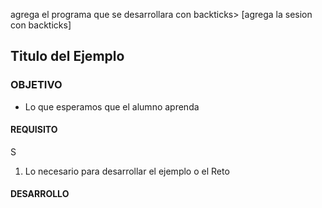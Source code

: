  agrega el programa que se desarrollara con backticks> [agrega la sesion con backticks]  
## Titulo del Ejemplo 

### OBJETIVO 
 - Lo que esperamos que el alumno aprenda 

#### REQUISITO
S 
1. Lo necesario para desarrollar el ejemplo o el Reto 

#### DESARROLLO

